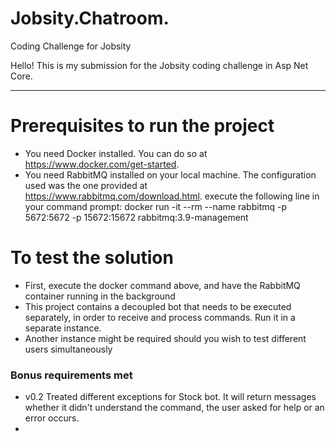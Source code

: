 # Jobsity.Chatroom.
Coding Challenge for Jobsity

Hello! This is my submission for the Jobsity coding challenge in Asp Net Core.

-------------------------------------------------------------------------------------------------

# Prerequisites to run the project
- You need Docker installed. You can do so at https://www.docker.com/get-started.
- You need RabbitMQ installed on your local machine. The configuration used was the one provided at https://www.rabbitmq.com/download.html. 
  execute the following line in your command prompt: docker run -it --rm --name rabbitmq -p 5672:5672 -p 15672:15672 rabbitmq:3.9-management

# To test the solution
- First, execute the docker command above, and have the RabbitMQ container running in the background
- This project contains a decoupled bot that needs to be executed separately, in order to receive and process commands. Run it in a separate instance.
- Another instance might be required should you wish to test different users simultaneously


### Bonus requirements met
- v0.2 Treated different exceptions for Stock bot. It will return messages whether it didn't understand the command, the user asked for help or an error occurs.
- 
